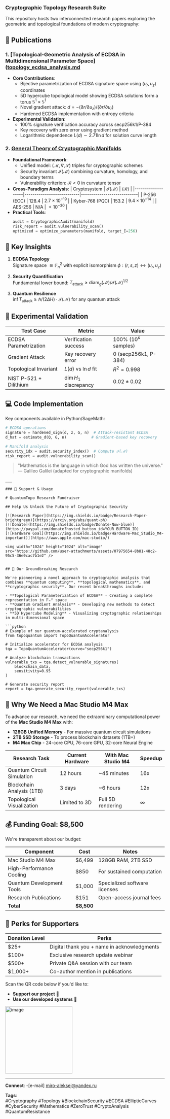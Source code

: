 ### Cryptographic Topology Research Suite

This repository hosts two interconnected research papers exploring the geometric and topological foundations of modern cryptography:

## 📄 Publications

### 1. [Topological-Geometric Analysis of ECDSA in Multidimensional Parameter Space]([topology_ecdsa_analysis.md](https://github.com/miroaleksej/Topological-Geometric-Analysis-of-ECDSA-in-a-Multidimensional-Parameter-Space/blob/main/1.%20Topological-Geometric%20Analysis%20of%20ECDSA%20in%20a%20Multidimensional%20Parameter%20Space.md)
- **Core Contributions**:
  - Bijective parametrization of ECDSA signature space using $(u_r, u_z)$ coordinates
  - 5D hypercube topological model showing ECDSA solutions form a torus $\mathbb{S}^1 \times \mathbb{S}^1$
  - Novel gradient attack: $d = -(\partial r/\partial u_z)/(\partial r/\partial u_r)$
  - Hardened ECDSA implementation with entropy criteria
- **Experimental Validation**:
  - 100% signature verification accuracy across secp256k1/P-384
  - Key recovery with zero error using gradient method
  - Logarithmic dependence $L(d) \sim 2.71\ln d$ for solution curve length

### 2. [General Theory of Cryptographic Manifolds](cryptographic_manifolds_theory.md)
- **Foundational Framework**:
  - Unified model: $(\mathcal{M}, \nabla, \mathcal{S})$ triples for cryptographic schemes
  - Security invariant $\mathcal{I}(\mathcal{M})$ combining curvature, homology, and boundary terms
  - Vulnerability criterion: $\mathcal{R} < 0$ in curvature tensor
- **Cross-Paradigm Analysis**:
  | Cryptosystem      | $\mathcal{I}(\mathcal{M})$ | $\langle\mathcal{R}\rangle$ |
  |-------------------|---------------------------|----------------------------|
  | P-256 (ECC)       | 128.4                     | $2.7×10^{-19}$             |
  | Kyber-768 (PQC)   | 153.2                     | $9.4×10^{-14}$             |
  | AES-256           | N/A                       | $<10^{-30}$                |
- **Practical Tools**:
  ```python
  audit = CryptographicAudit(manifold)
  risk_report = audit.vulnerability_scan()
  optimized = optimize_parameters(manifold, target_I=256)
  ```

## 🚀 Key Insights

1. **ECDSA Topology**  
   Signature space $\cong \mathbb{F}_n^2$ with explicit isomorphism $\phi: (r,s,z) \leftrightarrow (u_r,u_z)$

2. **Security Quantification**  
   Fundamental lower bound: $T_{\text{attack}} \geq \text{diam}_g(\mathcal{M}) / \mathcal{I}(\mathcal{M})^{1/2}$

3. **Quantum Resilience**  
   $\inf T_{\text{attack}} \geq \hbar/(2\Delta H) \cdot \mathcal{I}(\mathcal{M})$ for any quantum attack

## 🔬 Experimental Validation
| Test Case               | Metric                     | Value                     |
|-------------------------|----------------------------|---------------------------|
| ECDSA Parametrization   | Verification success       | 100% (10⁵ samples)        |
| Gradient Attack         | Key recovery error         | 0 (secp256k1, P-384)     |
| Topological Invariant   | $L(d)$ vs $\ln d$ fit      | $R^2 = 0.998$            |
| NIST P-521 + Dilithium  | $\dim H_1$ discrepancy     | $0.02 \pm 0.02$          |

## 💻 Code Implementation
Key components available in Python/SageMath:
```python
# ECDSA operations
signature = hardened_sign(d, z, G, n)  # Attack-resistant ECDSA
d_hat = estimate_d(Q, G, n)           # Gradient-based key recovery

# Manifold analysis
security_idx = audit.security_index()  # Compute ℐ(ℳ)
risk_report = audit.vulnerability_scan()
```


> "Mathematics is the language in which God has written the universe."  
> — Galileo Galilei (adapted for cryptographic manifolds)
```
___

### 💖 Support & Usage

# QuantumTopo Research Fundraiser

## Help Us Unlock the Future of Cryptographic Security

[![Research Paper](https://img.shields.io/badge/Research-Paper-brightgreen)](https://arxiv.org/abs/quant-ph)
[![Donate](https://img.shields.io/badge/Donate-Now-blue)](https://paypal.com/donate?hosted_button_id=YOUR_BUTTON_ID)
[![Hardware Goal](https://img.shields.io/badge/Hardware-Mac_Studio_M4-important)](https://www.apple.com/mac-studio/)

<img width="1024" height="1024" alt="image" src="https://github.com/user-attachments/assets/07975654-8b81-48c2-95c5-36e0cac7b1e2" />


## 🔬 Our Groundbreaking Research

We're pioneering a novel approach to cryptographic analysis that combines **quantum computing**, **topological mathematics**, and **cryptographic security**. Our recent breakthroughs include:

- **Topological Parameterization of ECDSA** - Creating a complete representation in 𝔽ₙ² space
- **Quantum Gradient Analysis** - Developing new methods to detect cryptographic vulnerabilities
- **5D Hypercube Modeling** - Visualizing cryptographic relationships in multi-dimensional space

```python
# Example of our quantum-accelerated cryptanalysis
from topoquantum import TopoQuantumAccelerator

# Initialize accelerator for ECDSA analysis
tqa = TopoQuantumAccelerator(curve="secp256k1")

# Analyze blockchain transactions
vulnerable_txs = tqa.detect_vulnerable_signatures(
    blockchain_data,
    sensitivity=0.95
)

# Generate security report
report = tqa.generate_security_report(vulnerable_txs)
```

## 🚀 Why We Need a Mac Studio M4 Max

To advance our research, we need the extraordinary computational power of the **Mac Studio M4 Max** with:

- **128GB Unified Memory** - For massive quantum circuit simulations
- **2TB SSD Storage** - To process blockchain datasets (1TB+)
- **M4 Max Chip** - 24-core CPU, 76-core GPU, 32-core Neural Engine

| Research Task | Current Hardware | With Mac Studio M4 | Speedup |
|---------------|------------------|--------------------|---------|
| Quantum Circuit Simulation | 12 hours | ~45 minutes | 16x |
| Blockchain Analysis (1TB) | 3 days | ~6 hours | 12x |
| Topological Visualization | Limited to 3D | Full 5D rendering | ∞ |

## 💰 Funding Goal: $8,500

We're transparent about our budget:

| Component | Cost | Notes |
|-----------|------|-------|
| Mac Studio M4 Max | $6,499 | 128GB RAM, 2TB SSD |
| High-Performance Cooling | $850 | For sustained computation |
| Quantum Development Tools | $1,000 | Specialized software licenses |
| Research Publications | $151 | Open-access journal fees |
| **Total** | **$8,500** | |

## 🌟 Perks for Supporters

| Donation Level | Perks |
|----------------|-------|
| $25+ | Digital thank you + name in acknowledgments |
| $100+ | Exclusive research update webinar |
| $500+ | Private Q&A session with our team |
| $1,000+ | Co-author mention in publications |


Scan the QR code below if you'd like to:
*   **Support our project** 🚀
*   **Use our developed systems** 🤝

<img width="212" height="212" alt="image" src="https://github.com/user-attachments/assets/9d40a983-67fb-4df6-a80e-d1e1ddd96e2d" />

---
**Connect**: 
-[e-mail] miro-aleksej@yandex.ru

**Tags**:  
#Cryptography #Topology #BlockchainSecurity #ECDSA #EllipticCurves #CyberSecurity #Mathematics #ZeroTrust #CryptoAnalysis #QuantumResistance

